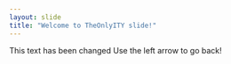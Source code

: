 ```yaml
---
layout: slide
title: "Welcome to TheOnlyITY slide!"
---
```

This text has been changed
Use the left arrow to go back!
